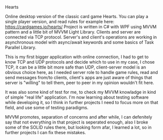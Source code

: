 Hearts

Online desktop version of the classic card game Hearts.
You can play a single player version, and read rules for example here: https://cardgames.io/hearts/
Project is written in C# with WPF using MVVM pattern and a little bit of MVVM Light Library.
Clients and server are connected via TCP protocol. Server's and client's operations are working in asynchronous model
with async/await keywords and some basics of Task Parallel Library.

This is my first bigger application with online connection, I had to get to know TCP and UDP protocols and decide which to use
in my case, I chose TCP, it can be a little bit more safe than UDP, client-server model is an obvious choice here, as I needed
server role to handle game rules, read and send messages from/to clients, client's apps are just aware of things that server is "willing" to tell them, peer to peer in my opinion wouldn't fit here.

It was also some kind of test for me, to check my MVVM knowladge in  kind of simple "real life" application.
I'm now learning about testing software while developing it, so I think in further projects I need to focus more on that field,
and use some of testing paradigms.

MVVM promotes, separation of concerns and after while, I can defenitely say that not everything in that project is seperated
enough, also I broke some of the SOLID rules there, but looking form afar, I learned a lot, so in further projects I can fix these mistakes.
